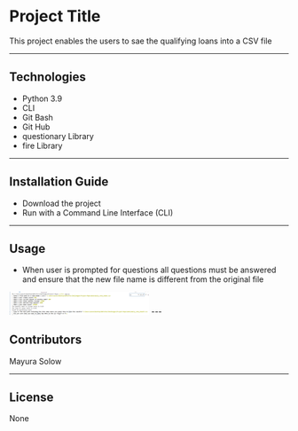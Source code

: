 # Project Title

This project enables the users to sae the qualifying loans into a CSV file

---

## Technologies

*   Python 3.9
*   CLI
*   Git Bash
*   Git Hub
*   questionary Library
*   fire Library
---

## Installation Guide

*   Download the project
*   Run with a Command Line Interface (CLI)
---

## Usage

*   When user is prompted for questions all questions must be answered and ensure that the new file name is different from the original file
<img src="Screenshot.png" width="50%" height="50%">
---

## Contributors

Mayura Solow

---

## License

None
